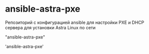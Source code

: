 # ansible-astra-pxe
Репозиторий с конфигурацией ansible для настройки PXE и DHCP сервера для установки Astra Linux по сети

"ansible-astra-pxe"

'ansible-astra-pxe'
